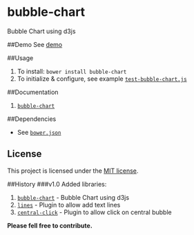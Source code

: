 bubble-chart
============
Bubble Chart using d3js

##Demo
See [demo](http://phuonghuynh.github.io/javascript/d3js/2014/12/14/bubble-chart.html)

##Usage
1. To install: `bower install bubble-chart`
2. To initialize & configure, see example [`test-bubble-chart.js`](test/test-bubble-chart.js)

##Documentation
1. [`bubble-chart`](api/bubble-chart.md)

##Dependencies
- See [`bower.json`](bower.json)
 
## License
This project is licensed under the [MIT license](http://opensource.org/licenses/MIT).

##History
###v1.0
Added libraries:
1. [`bubble-chart`](src/bubble-chart) - Bubble Chart using d3js
2. [`lines`](src/plugin/lines/lines.js) - Plugin to allow add text lines
3. [`central-click`](src/plugin/central-click/central-click.js) - Plugin to allow click on central bubble
 
**Please fell free to contribute.**
